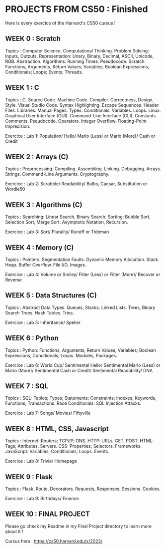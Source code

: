 # PROJECTS FROM CS50 : Finished

Here is every exercice of the Harvard's CS50 cursus !

## WEEK 0 : Scratch
Topics : Computer Science. Computational Thinking. Problem Solving: Inputs, Outputs. Representation: Unary, Binary, Decimal, ASCII, Unicode, RGB. Abstraction. Algorithms. Running Times. Pseudocode. Scratch: Functions, Arguments, Return Values; Variables; Boolean Expressions, Conditionals; Loops; Events; Threads.

## WEEK 1 : C
Topics : C. Source Code. Machine Code. Compiler. Correctness, Design, Style. Visual Studio Code. Syntax Highlighting. Escape Sequences. Header Files. Libraries. Manual Pages. Types. Conditionals. Variables. Loops. Linux. Graphical User Interface (GUI). Command-Line Interface (CLI). Constants. Comments. Pseudocode. Operators. Integer Overflow. Floating-Point Imprecision.

Exercice : 
 Lab 1: Population/
 Hello/
 Mario (Less) or Mario (More)/
 Cash or Credit

## WEEK 2 : Arrays (C)
Topics : Preprocessing. Compiling. Assembling. Linking. Debugging. Arrays. Strings. Command-Line Arguments. Cryptography.

Exercice :
 Lab 2: Scrabble/
 Readability/
 Bulbs, Caesar, Substitution or Wordle50

## WEEK 3 : Algorithms (C)
Topics : Searching: Linear Search, Binary Search. Sorting: Bubble Sort, Selection Sort, Merge Sort. Asymptotic Notation, Recursion.

Exercice :
 Lab 3: Sort/
 Plurality/
 Runoff or Tideman

## WEEK 4 : Memory (C)
Topics : Pointers. Segmentation Faults. Dynamic Memory Allocation. Stack. Heap. Buffer Overflow. File I/O. Images.

Exercice :
 Lab 4: Volume or Smiley/
 Filter (Less) or Filter (More)/
 Recover or Reverse

## WEEK 5 : Data Structures (C)
Topics : Abstract Data Types. Queues, Stacks. Linked Lists. Trees, Binary Search Trees. Hash Tables. Tries.

Exercice :
 Lab 5: Inheritance/
 Speller

## WEEK 6 : Python
Topics : Python: Functions, Arguments, Return Values; Variables; Boolean Expressions, Conditionals; Loops. Modules, Packages.

Exercice : 
 Lab 6: World Cup/
 Sentimental Hello/
 Sentimental Mario (Less) or Mario (More)/
 Sentimental Cash or Credit/
 Sentimental Readability/
 DNA

## WEEK 7 : SQL
Topics : SQL: Tables; Types; Statements; Constraints; Indexes; Keywords, Functions; Transactions. Race Conditionals. SQL Injection Attacks.

Exercice : 
 Lab 7: Songs/
 Movies/
 Fiftyville

## WEEK 8 : HTML, CSS, Javascript
Topics : Internet: Routers; TCP/IP; DNS. HTTP: URLs, GET, POST. HTML: Tags; Attributes. Servers. CSS: Properties; Selectors. Frameworks. JavaScript: Variables; Conditionals; Loops. Events.

Exercice :
 Lab 8: Trivia/
 Homepage

## WEEK 9 : Flask
Topics : Flask. Route. Decorators. Requests, Responses. Sessions. Cookies.

Exercice :
 Lab 9: Birthdays/
 Finance

## WEEK 10 : FINAL PROJECT
Please go check my Readme in my Final Project directory to learn more about it !

Cursus here : https://cs50.harvard.edu/x/2023/
